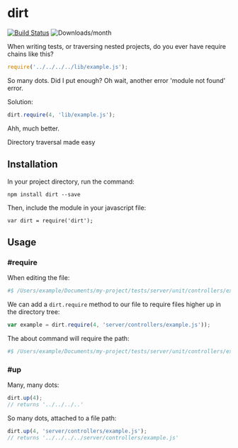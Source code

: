 # dirt

[![Build Status](https://travis-ci.org/jpstevens/dirt.svg?branch=master)](https://travis-ci.org/jpstevens/dirt) ![Downloads/month](http://img.shields.io/npm/dm/qreq.svg)

When writing tests, or traversing nested projects, do you ever have require chains like this?

```javascript
require('../../../../lib/example.js');
```

So many dots. Did I put enough? Oh wait, another error 'module not found' error.

Solution:

```javascript
dirt.require(4, 'lib/example.js');
```

Ahh, much better.

Directory traversal made easy

## Installation

In your project directory, run the command:

```
npm install dirt --save
```

Then, include the module in your javascript file:

```
var dirt = require('dirt');
```

## Usage

### #require

When editing the file:

```sh
#$ /Users/example/Documents/my-project/tests/server/unit/controllers/example-spec.js
```

We can add a ```dirt.require``` method to our file to require files higher up in the directory tree:

```javascript
var example = dirt.require(4, 'server/controllers/example.js'));
```

The about command will require the path:

```sh
#$ /Users/example/Documents/my-project/tests/server/unit/controllers/example-spec.js
```

### #up

Many, many dots:

```javascript
dirt.up(4);
// returns '../../../..'
```

So many dots, attached to a file path:

```javascript
dirt.up(4, 'server/controllers/example.js');
// returns '../../../../server/controllers/example.js'
```
